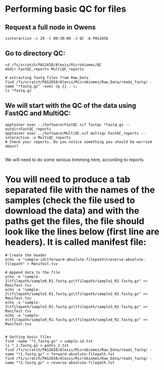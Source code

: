 # Performing basic QC for files
## Request a full node in Owens
```shell
sinteractive -c 28 -t 00:30:00 -J QC -A PAS2658
```
## Go to directory QC:
```shell
cd /fs/scratch/PAS2658/Alexis/Microbiomes/QC
mkdir FastQC_reports MultiQC_reports

# extracting fastq files from Raw_Data
find /fs/scratch/PAS2658/Alexis/Microbiomes/Raw_Data/reads_fastq/ -name "*fastq.gz" -exec cp {} . \;
ls *fastq.gz
```

## We will start with the QC of the data using FastQC and MultiQC:
```shell
apptainer exec ../Software/FastQC.sif fastqc *fastq.gz --outdir=FastQC_reports
apptainer exec ../Software/MultiQC.sif multiqc FastQC_reports --interactive -o MultiQC_reports
# Check your reports. Do you notice something you should be worried about?


```
We will need to do some serious trimming here, according to reports


# You will need to produce a tab separated file with the names of the samples (check the file used to download the data) and with the paths get the files, the file should look like the lines below (first line are headers). It is called manifest file:
```shell
# Create the header
echo -e "sample-id\tforward-absolute-filepath\treverse-absolute-filepath" > Manifest.tsv

# Append data to the file
echo -e "sample-1\tfilepath/sample0_R1.fastq.gz\tfilepath/sample1_R2.fastq.gz" >> Manifest.tsv
echo -e "sample-2\tfilepath/sample2_R1.fastq.gz\tfilepath/sample2_R2.fastq.gz" >> Manifest.tsv
echo -e "sample-3\tfilepath/sample3_R1.fastq.gz\tfilepath/sample3_R2.fastq.gz" >> Manifest.tsv
echo -e "sample-4\tfilepath/sample4_R1.fastq.gz\tfilepath/sample4_R2.fastq.gz" >> Manifest.tsv


# Getting basic files
find -name "*1_fastq.gz" > sample-id.txt
ls *_2.fastq.gz > paths_2.txt
find /fs/scratch/PAS2658/Alexis/Microbiomes/Raw_Data/reads_fastq/ -name "*1.fastq.gz" > forward-absolute-filepath.txt
find /fs/scratch/PAS2658/Alexis/Microbiomes/Raw_Data/reads_fastq/ -name "*2.fastq.gz" > reverse-absolute-filepath.txt


```
